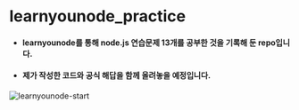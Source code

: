 # learnyounode_practice

- #### learnyounode를 통해 node.js 연습문제 13개를 공부한 것을 기록해 둔 repo입니다.
- #### 제가 작성한 코드와 공식 해답을 함께 올려놓을 예정입니다.
![learnyounode-start](https://user-images.githubusercontent.com/16370438/46582801-aefcd100-ca87-11e8-8d3a-87032b675eb2.PNG)
